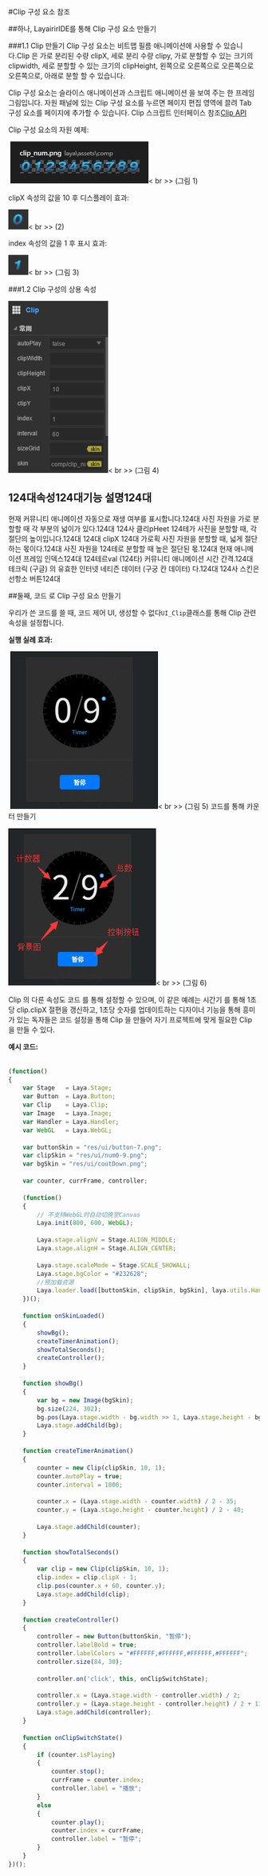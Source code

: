 #Clip 구성 요소 참조



##하나, LayairirIDE를 통해 Clip 구성 요소 만들기

###1.1 Clip 만들기
Clip 구성 요소는 비트맵 필름 애니메이션에 사용할 수 있습니다.Clip 은 가로 분리된 수량 clipX, 세로 분리 수량 clipy, 가로 분할할 수 있는 크기의 clipwidth, 세로 분할할 수 있는 크기의 clipHeight, 왼쪽으로 오른쪽으로 오른쪽으로 오른쪽으로, 아래로 분할 할 수 있습니다.

Clip 구성 요소는 슬라이스 애니메이션과 스크립트 애니메이션 을 보여 주는 한 프레임 그림입니다.
자원 패널에 있는 Clip 구성 요소를 누르면 페이지 편집 영역에 끌려 Tab 구성 요소를 페이지에 추가할 수 있습니다.
Clip 스크립트 인터페이스 참조[Clip API](http://layaair.ldc.layabox.com/api/index.html?category=Core&class=laya.ui.Clip)

Clip 구성 요소의 자원 예제:



​        ![图片0.png](img/1.png)< br >>
(그림 1)

clipX 속성의 값을 10 후 디스플레이 효과:

​![图片0.png](img/2.png)< br >>
(2)

index 속성의 값을 1 후 표시 효과:

​![图片0.png](img/3.png)< br >>
(그림 3)

###1.2 Clip 구성의 상용 속성

​![图片0.png](img/4.png)< br >>
(그림 4)

124대**속성**124대**기능 설명**124대
------------------------------------------------------------------------------------------------------------------------------------------------------------------------------------------
현재 커뮤니티 애니메이션 자동으로 재생 여부를 표시합니다.124대
사진 자원을 가로 분할할 때 각 부분의 넓이가 있다.124대
124사 클리pHeet 124테가 사진을 분할할 때, 각 절단의 높이입니다.124대
124대 clipX 124대 가로획 사진 자원을 분할할 때, 넓게 절단하는 몫이다.124대
사진 자원을 124테로 분할할 때 높은 절단된 몫.124대
현재 애니메이션 프레임 인덱스124대
124테르val (124타) 커뮤니티 애니메이션 시간 간격.124대
테크릭 (구글) 의 유효한 인터넷 네티즌 데이터 (구궁 칸 데이터) 다.124대
124사 스킨은 선항소 버튼124대



##둘째, 코드 로 Clip 구성 요소 만들기

우리가 쓴 코드를 쓸 때, 코드 제어 UI, 생성할 수 없다`UI_Clip`클래스를 통해 Clip 관련 속성을 설정합니다.

**실행 실례 효과:**

​	![1](gif/1.gif)< br >>
(그림 5) 코드를 통해 카운터 만들기

​![1](img/5.png)< br >>
(그림 6)

Clip 의 다른 속성도 코드 를 통해 설정할 수 있으며, 이 같은 예례는 시간기 를 통해 1초당 clip.clipX 절편을 갱신하고, 1초당 숫자를 업데이트하는 디자이너 기능을 통해 흥미가 있는 독자들은 코드 설정을 통해 Clip 을 만들어 자기 프로젝트에 맞게 필요한 Clip 을 만들 수 있다.

**예시 코드:**


```typescript

(function()
{
	var Stage   = Laya.Stage;
	var Button  = Laya.Button;
	var Clip    = Laya.Clip;
	var Image   = Laya.Image;
	var Handler = Laya.Handler;
	var WebGL   = Laya.WebGL;

	var buttonSkin = "res/ui/button-7.png";
	var clipSkin = "res/ui/num0-9.png";
	var bgSkin = "res/ui/coutDown.png";

	var counter, currFrame, controller;

	(function()
	{
		// 不支持WebGL时自动切换至Canvas
		Laya.init(800, 600, WebGL);

		Laya.stage.alignV = Stage.ALIGN_MIDDLE;
		Laya.stage.alignH = Stage.ALIGN_CENTER;

		Laya.stage.scaleMode = Stage.SCALE_SHOWALL;
		Laya.stage.bgColor = "#232628";
		//预加载资源
		Laya.loader.load([buttonSkin, clipSkin, bgSkin], laya.utils.Handler.create(this, onSkinLoaded));
	})();

	function onSkinLoaded()
	{
		showBg();
		createTimerAnimation();
		showTotalSeconds();
		createController();
	}

	function showBg()
	{
		var bg = new Image(bgSkin);
		bg.size(224, 302);
		bg.pos(Laya.stage.width - bg.width >> 1, Laya.stage.height - bg.height >> 1);
		Laya.stage.addChild(bg);
	}

	function createTimerAnimation()
	{
		counter = new Clip(clipSkin, 10, 1);
		counter.autoPlay = true;
		counter.interval = 1000;

		counter.x = (Laya.stage.width - counter.width) / 2 - 35;
		counter.y = (Laya.stage.height - counter.height) / 2 - 40;

		Laya.stage.addChild(counter);
	}

	function showTotalSeconds()
	{
		var clip = new Clip(clipSkin, 10, 1);
		clip.index = clip.clipX - 1;
		clip.pos(counter.x + 60, counter.y);
		Laya.stage.addChild(clip);
	}

	function createController()
	{
		controller = new Button(buttonSkin, "暂停");
		controller.labelBold = true;
		controller.labelColors = "#FFFFFF,#FFFFFF,#FFFFFF,#FFFFFF";
		controller.size(84, 30);

		controller.on('click', this, onClipSwitchState);

		controller.x = (Laya.stage.width - controller.width) / 2;
		controller.y = (Laya.stage.height - controller.height) / 2 + 110;
		Laya.stage.addChild(controller);
	}

	function onClipSwitchState()
	{
		if (counter.isPlaying)
		{
			counter.stop();
			currFrame = counter.index;
			controller.label = "播放";
		}
		else
		{
			counter.play();
			counter.index = currFrame;
			controller.label = "暂停";
		}
	}
})();
```








 